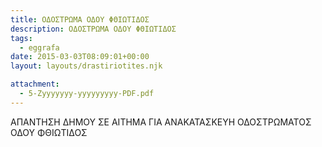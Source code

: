 ```yaml
---
title: ΟΔΟΣΤΡΩΜΑ ΟΔΟΥ ΦΘΙΩΤΙΔΟΣ
description: ΟΔΟΣΤΡΩΜΑ ΟΔΟΥ ΦΘΙΩΤΙΔΟΣ
tags:
  - eggrafa
date: 2015-03-03T08:09:01+00:00
layout: layouts/drastiriotites.njk

attachment:
  - 5-Zyyyyyyy-yyyyyyyyy-PDF.pdf
---
```


ΑΠΑΝΤΗΣΗ ΔΗΜΟΥ ΣΕ ΑΙΤΗΜΑ ΓΙΑ ΑΝΑΚΑΤΑΣΚΕΥΗ ΟΔΟΣΤΡΩΜΑΤΟΣ ΟΔΟΥ ΦΘΙΩΤΙΔΟΣ

<!-- excerpt -->
